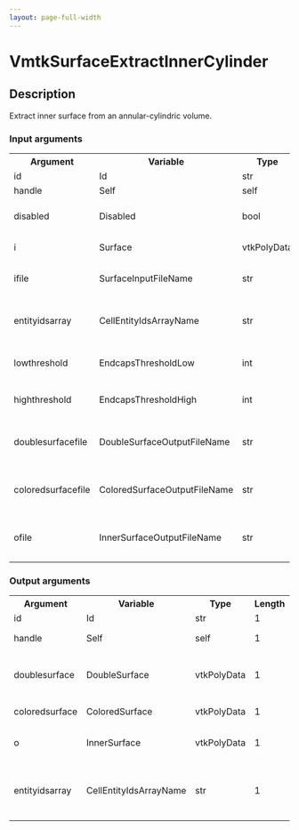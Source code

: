 ```yaml
---
layout: page-full-width
---
```

<h1>VmtkSurfaceExtractInnerCylinder</h1>
<h2>Description</h2>
Extract inner surface from an annular-cylindric volume.
<h3>Input arguments</h3>
<table class="vmtkscripts">
<tr>
<th>Argument</th><th>Variable</th><th>Type</th><th>Length</th><th>Range</th><th>Default</th><th>Description</th>
</tr>
<tr><td>id</td><td>Id</td><td>str</td><td>1</td><td></td><td>0</td><td>script id</td>
</tr>
<tr><td>handle</td><td>Self</td><td>self</td><td>1</td><td></td><td></td><td>handle to self</td>
</tr>
<tr><td>disabled</td><td>Disabled</td><td>bool</td><td>1</td><td></td><td>0</td><td>disable execution and piping</td>
</tr>
<tr><td>i</td><td>Surface</td><td>vtkPolyData</td><td>1</td><td></td><td></td><td>the input surface</td>
</tr>
<tr><td>ifile</td><td>SurfaceInputFileName</td><td>str</td><td>1</td><td></td><td></td><td>filename for the default Surface reader</td>
</tr>
<tr><td>entityidsarray</td><td>CellEntityIdsArrayName</td><td>str</td><td>1</td><td>CellEntityIds</td><td>CellEntityIds</td><td>name of the array where entity ids have been stored</td>
</tr>
<tr><td>lowthreshold</td><td>EndcapsThresholdLow</td><td>int</td><td>1</td><td></td><td>0</td><td>lower threshold for encaps filtering</td>
</tr>
<tr><td>highthreshold</td><td>EndcapsThresholdHigh</td><td>int</td><td>1</td><td></td><td>1</td><td>higher threshold for encaps filtering</td>
</tr>
<tr><td>doublesurfacefile</td><td>DoubleSurfaceOutputFileName</td><td>str</td><td>1</td><td></td><td></td><td>filename for the default DoubleSurface writer</td>
</tr>
<tr><td>coloredsurfacefile</td><td>ColoredSurfaceOutputFileName</td><td>str</td><td>1</td><td></td><td></td><td>filename for the default ColoredSurface writer</td>
</tr>
<tr><td>ofile</td><td>InnerSurfaceOutputFileName</td><td>str</td><td>1</td><td></td><td></td><td>filename for the default InnerSurface writer</td>
</tr>
</table><h3>Output arguments</h3>
<table class="vmtkscripts">
<tr>
<th>Argument</th><th>Variable</th><th>Type</th><th>Length</th><th>Range</th><th>Default</th><th>Description</th>
</tr>
<tr><td>id</td><td>Id</td><td>str</td><td>1</td><td></td><td>0</td><td>script id</td>
</tr>
<tr><td>handle</td><td>Self</td><td>self</td><td>1</td><td></td><td></td><td>handle to self</td>
</tr>
<tr><td>doublesurface</td><td>DoubleSurface</td><td>vtkPolyData</td><td>1</td><td></td><td></td><td>the double surface without caps</td>
</tr>
<tr><td>coloredsurface</td><td>ColoredSurface</td><td>vtkPolyData</td><td>1</td><td></td><td></td><td>the colored surface</td>
</tr>
<tr><td>o</td><td>InnerSurface</td><td>vtkPolyData</td><td>1</td><td></td><td></td><td>the innermost surface</td>
</tr>
<tr><td>entityidsarray</td><td>CellEntityIdsArrayName</td><td>str</td><td>1</td><td>CellEntityIds</td><td>CellEntityIds</td><td>name of the array where entity ids have been stored</td>
</tr>
</table>
